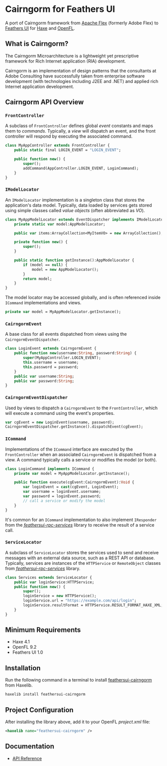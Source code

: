 # Cairngorm for Feathers UI

A port of Cairngorm framework from [Apache Flex](https://flex.apache.org/) (formerly Adobe Flex) to [Feathers UI](https://feathersui.com/) for [Haxe](https://haxe.org/) and [OpenFL](https://openfl.org/).

## What is Cairngorm?

The Cairngorm Microarchitecture is a lightweight yet prescriptive framework for Rich Internet application (RIA) development.

Cairngorm is an implementation of design patterns that the consultants at Adobe Consulting have successfully taken from enterprise software development (with technologies including J2EE and .NET) and applied rich Internet application development.

## Cairngorm API Overview

### `FrontController`

A subclass of `FrontController` defines global _event_ constants and maps them to _commands_. Typically, a _view_ will dispatch an event, and the front controller will respond by executing the associated command.

```haxe
class MyAppController extends FrontController {
	public static final LOGIN_EVENT = "LOGIN_EVENT";

	public function new() {
		super();
		addCommand(AppController.LOGIN_EVENT, LoginCommand);
	}
}
```

### `IModelLocator`

An `IModelLocator` implementation is a singleton class that stores the application's data model. Typically, data loaded by services gets stored using simple classes called _value objects_ (often abbreviated as _VO_).

```haxe
class MyAppModelLocator extends EventDispatcher implements IModelLocator {
	private static var model:AppModelLocator;

	public var items:ArrayCollection<MyItemVO> = new ArrayCollection();

	private function new() {
		super();
	}

	public static function getInstance():AppModelLocator {
		if (model == null) {
			model = new AppModelLocator();
		}
		return model;
	}
}
```

The model locator may be accessed globally, and is often referenced inside `ICommand` implementations and views.

```haxe
private var model = MyAppModelLocator.getInstance();
```

### `CairngormEvent`

A base class for all events dispatched from views using the `CairngormEventDispatcher`.

```haxe
class LoginEvent extends CairngormEvent {
	public function new(username:String, password:String) {
		super(MyAppController.LOGIN_EVENT);
		this.username = username;
		this.password = password;
	}
	public var username:String;
	public var password:String;
}
```

### `CairngormEventDispatcher`

Used by views to dispatch a `CairngormEvent` to the `FrontController`, which will execute a command using the event's properties.

```haxe
var cgEvent = new LoginEvent(username, password);
CairngormEventDispatcher.getInstance().dispatchEvent(cgEvent);
```

### `ICommand`

Implementations of the `ICommand` interface are executed by the `FrontController` when an associated `CairngormEvent` is dispatched from a view. A command typically calls a service or modifies the model (or both).

```haxe
class LoginCommand implements ICommand {
	private var model = MyAppModelLocator.getInstance();

	public function execute(cgEvent:CairngormEvent):Void {
		var loginEvent = cast(cgEvent, LoginEvent);
		var username = loginEvent.username;
		var password = loginEvent.password;
		// call a service or modify the model
	}
}
```

It's common for an `ICommand` implementation to also implement `IResponder` from the [_feathersui-rpc-services_](https://github.com/feathersui/feathersui-rpc-services/) library to receive the result of a service call.

### `ServiceLocator`

A subclass of `ServiceLocator` stores the services used to send and receive messages with an external data source, such as a REST API or database. Typically, services are instances of the `HTTPService` or `RemoteObject` classes from [_feathersui-rpc-services_](https://github.com/feathersui/feathersui-rpc-services/) library.

```haxe
class Services extends ServiceLocator {
	public var loginService:HTTPService;
	public function new() {
		super();
		loginService = new HTTPService();
		loginService.url = "https://example.com/api/login";
		loginService.resultFormat = HTTPService.RESULT_FORMAT_HAXE_XML;
	}
}
```

## Minimum Requirements

- Haxe 4.1
- OpenFL 9.2
- Feathers UI 1.0

## Installation

Run the following command in a terminal to install [feathersui-cairngorm](https://lib.haxe.org/p/feathersui-cairngorm) from Haxelib.

```sh
haxelib install feathersui-cairngorm
```

## Project Configuration

After installing the library above, add it to your OpenFL _project.xml_ file:

```xml
<haxelib name="feathersui-cairngorm" />
```

## Documentation

- [API Reference](https://api.feathersui.com/feathersui-cairngorm/)
